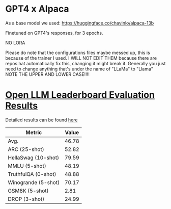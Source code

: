 # GPT4 x Alpaca

As a base model we used: https://huggingface.co/chavinlo/alpaca-13b

Finetuned on GPT4's responses, for 3 epochs.

NO LORA

Please do note that the configurations files maybe messed up, this is because of the trainer I used. I WILL NOT EDIT THEM because there are repos hat automatically fix this, changing it might break it. Generally you just need to change anything that's under the name of "LLaMa" to "Llama" NOTE THE UPPER AND LOWER CASE!!!!
# [Open LLM Leaderboard Evaluation Results](https://huggingface.co/spaces/HuggingFaceH4/open_llm_leaderboard)
Detailed results can be found [here](https://huggingface.co/datasets/open-llm-leaderboard/details_chavinlo__gpt4-x-alpaca)

| Metric                | Value                     |
|-----------------------|---------------------------|
| Avg.                  | 46.78   |
| ARC (25-shot)         | 52.82          |
| HellaSwag (10-shot)   | 79.59    |
| MMLU (5-shot)         | 48.19         |
| TruthfulQA (0-shot)   | 48.88   |
| Winogrande (5-shot)   | 70.17   |
| GSM8K (5-shot)        | 2.81        |
| DROP (3-shot)         | 24.99         |
